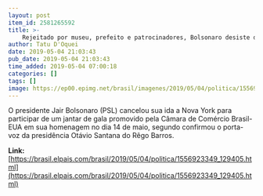 ```yaml
---
layout: post
item_id: 2581265592
title: >-
    Rejeitado por museu, prefeito e patrocinadores, Bolsonaro desiste de viagem a Nova York
author: Tatu D'Oquei
date: 2019-05-04 21:03:43
pub_date: 2019-05-04 21:03:43
time_added: 2019-05-04 07:00:18
categories: []
tags: []
image: https://ep00.epimg.net/brasil/imagenes/2019/05/04/politica/1556923349_129405_1556925426_rrss_normal.jpg
---
```


O presidente Jair Bolsonaro (PSL) cancelou sua ida a Nova York para participar de um jantar de gala promovido pela Câmara de Comércio Brasil-EUA em sua homenagem no dia 14 de maio, segundo confirmou o porta-voz da presidência Otávio Santana do Rêgo Barros.

**Link:** [https://brasil.elpais.com/brasil/2019/05/04/politica/1556923349_129405.html](https://brasil.elpais.com/brasil/2019/05/04/politica/1556923349_129405.html)

